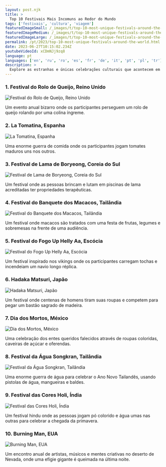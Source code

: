 ```yaml
---
layout: post.njk
title: >
  Top 10 Festivais Mais Incomuns ao Redor do Mundo
tags: ['festivais', 'cultura', 'viagem']
featuredImageSmall: /_images/t/top-10-most-unique-festivals-around-the-world-cover-pt-small.webp
featuredImageMedium: /_images/t/top-10-most-unique-festivals-around-the-world-cover-pt-medium.webp
featuredImageLarge: /_images/t/top-10-most-unique-festivals-around-the-world-cover-pt-large.webp
permalink: /pt/2023/top-10-most-unique-festivals-around-the-world.html
date: 2023-06-27T10:15:02.234Z
youtubeVideoId: xCDmNJj9zq8
language: pt
languages: ['en', 'ru', 'ro', 'es', 'fr', 'de', 'it', 'pt', 'pl', 'tr']
description: >
  Explore as estranhas e únicas celebrações culturais que acontecem em diferentes partes do mundo.
---
```


### 1. Festival do Rolo de Queijo, Reino Unido

![Festival do Rolo de Queijo, Reino Unido](/_images/a/a34ada92fd4595371e1c6ba60ff16ffb-medium.webp)

Um evento anual bizarro onde os participantes perseguem um rolo de queijo rolando por uma colina íngreme.

### 2. La Tomatina, Espanha

![La Tomatina, Espanha](/_images/1/1ebc7f6773e3a1a45cae2c6d15e05fbc-medium.webp)

Uma enorme guerra de comida onde os participantes jogam tomates maduros uns nos outros.

### 3. Festival de Lama de Boryeong, Coreia do Sul

![Festival de Lama de Boryeong, Coreia do Sul](/_images/0/0eea3beb9854a724c6ca11fc9b3e0e85-medium.webp)

Um festival onde as pessoas brincam e lutam em piscinas de lama acreditadas ter propriedades terapêuticas.

### 4. Festival do Banquete dos Macacos, Tailândia

![Festival do Banquete dos Macacos, Tailândia](/_images/4/4e35d7e968dd33c01a466d71da51a7d7-medium.webp)

Um festival onde macacos são tratados com uma festa de frutas, legumes e sobremesas na frente de uma audiência.

### 5. Festival do Fogo Up Helly Aa, Escócia

![Festival do Fogo Up Helly Aa, Escócia](/_images/8/8f1dcb477761e5338e4157041f69e9c5-medium.webp)

Um festival inspirado nos vikings onde os participantes carregam tochas e incendeiam um navio longo réplica.

### 6. Hadaka Matsuri, Japão

![Hadaka Matsuri, Japão](/_images/9/99847bff5b3b74d7fbe5f00cf8ca34f9-medium.webp)

Um festival onde centenas de homens tiram suas roupas e competem para pegar um bastão sagrado de madeira.

### 7. Dia dos Mortos, México

![Dia dos Mortos, México](/_images/5/5f06783c1c21d6556d8842c6ada0b13b-medium.webp)

Uma celebração dos entes queridos falecidos através de roupas coloridas, caveiras de açúcar e oferendas.

### 8. Festival da Água Songkran, Tailândia

![Festival da Água Songkran, Tailândia](/_images/e/e6a665421f0ba842d60d53dc49edf2f0-medium.webp)

Uma enorme guerra de água para celebrar o Ano Novo Tailandês, usando pistolas de água, mangueiras e baldes.

### 9. Festival das Cores Holi, Índia

![Festival das Cores Holi, Índia](/_images/6/6731748bea37c3c2a393931cedb86edd-medium.webp)

Um festival hindu onde as pessoas jogam pó colorido e água umas nas outras para celebrar a chegada da primavera.

### 10. Burning Man, EUA

![Burning Man, EUA](/_images/a/a9892044029468e1c65708b5966289fe-medium.webp)

Um encontro anual de artistas, músicos e mentes criativas no deserto de Nevada, onde uma efígie gigante é queimada na última noite.

